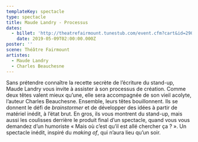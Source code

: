 ```yaml
---
templateKey: spectacle
type: spectacle
title: Maude Landry - Processus
dates:
  - billet: 'http://theatrefairmount.tunestub.com/event.cfm?cart&id=290156'
    date: 2019-05-09T02:00:00.000Z
poster: ''
scene: Théâtre Fairmount
artistes:
  - Maude Landry
  - Charles Beauchesne
---
```

Sans prétendre connaître la recette secrète de l’écriture du stand-up, Maude Landry vous invite à assister à son processus de création. Comme deux têtes valent mieux qu’une, elle sera accompagnée de son vieil acolyte, l’auteur Charles Beauchesne. Ensemble, leurs têtes bouillonnent. Ils se donnent le défi de _brainstormer_ et de développer des idées à partir de matériel inédit, à l’état brut. En gros, ils vous montrent du stand-up, mais aussi les coulisses derrière le produit final d’un spectacle, quand vous vous demandez d’un humoriste « Mais où c’est qu’il est allé chercher ça ? ». Un spectacle inédit, inspiré du _making of_, qui n’aura lieu qu’un soir.
